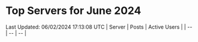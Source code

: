 # Top Servers for June 2024
Last Updated: 06/02/2024 17:13:08 UTC
| Server | Posts | Active Users |
| -- | -- | -- |
